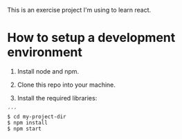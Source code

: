 This is an exercise project I'm using to learn react.

# How to setup a development environment

  1. Install node and npm.

  2. Clone this repo into your machine.

  3. Install the required libraries:

    ´´´
    $ cd my-project-dir
    $ npm install
    $ npm start



